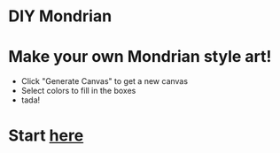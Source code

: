 # DIY Mondrian

# Make your own Mondrian style art!

- Click "Generate Canvas" to get a new canvas
- Select colors to fill in the boxes
- tada!

# Start [here](https://josno.github.io/mondrian/)
